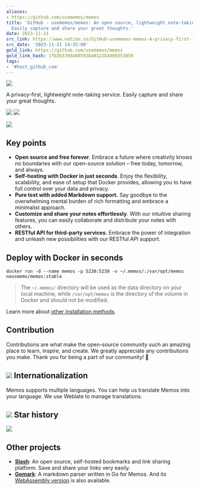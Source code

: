 ```yaml
---
aliases:
- https://github.com/usememos/memos
title: 'GitHub - usememos/memos: An open source, lightweight note-taking service.
  Easily capture and share your great thoughts.'
date: 2023-11-21
src_link: https://www.notion.so/GitHub-usememos-memos-A-privacy-first-lightweight-note-taking-service-Easily-capture-and-share--afa24e47bc2f4bd1a9f3f1cc771fe0b7
src_date: '2023-11-21 14:35:00'
gold_link: https://github.com/usememos/memos
gold_link_hash: 1fb3b339da60593ba0122b3460353859
tags:
- '#host_github_com'
---
```


[![](https://camo.githubusercontent.com/75302e03c8e45f10cb9f2c074f9bdf86e4846d4ac0b82dcc3ec3baa4145347c5/68747470733a2f2f7777772e7573656d656d6f732e636f6d2f66756c6c2d6c6f676f2d6c616e6473636170652e706e67)](https://camo.githubusercontent.com/75302e03c8e45f10cb9f2c074f9bdf86e4846d4ac0b82dcc3ec3baa4145347c5/68747470733a2f2f7777772e7573656d656d6f732e636f6d2f66756c6c2d6c6f676f2d6c616e6473636170652e706e67)


A privacy-first, lightweight note-taking service. Easily capture and share your great thoughts.



[![](https://camo.githubusercontent.com/4d9959a2a0778a8c0c3dafd7f74f4bc3a2bb5b989e7dfac3e2f75f99c491946b/68747470733a2f2f696d672e736869656c64732e696f2f646f636b65722f70756c6c732f6e656f736d656d6f2f6d656d6f732e737667)](https://hub.docker.com/r/neosmemo/memos)
[![](https://camo.githubusercontent.com/4de20bfe7081d33e31ef01bc2040e5a3adead90d3afbeaab8c3ba8c5f065ff23/68747470733a2f2f696d672e736869656c64732e696f2f62616467652f646973636f72642d636861742d3538363566323f6c6f676f3d646973636f7264266c6f676f436f6c6f723d663566356635)](https://discord.gg/tfPJa4UmAv)



[![](https://camo.githubusercontent.com/5ce8c14391d98f993a094051b59eeff3bf4f675462130670c68e2fa4a12c5b95/68747470733a2f2f7777772e7573656d656d6f732e636f6d2f64656d6f2e706e67)](https://camo.githubusercontent.com/5ce8c14391d98f993a094051b59eeff3bf4f675462130670c68e2fa4a12c5b95/68747470733a2f2f7777772e7573656d656d6f732e636f6d2f64656d6f2e706e67)


Key points
----------


* **Open source and free forever**. Embrace a future where creativity knows no boundaries with our open-source solution – free today, tomorrow, and always.
* **Self-hosting with Docker in just seconds**. Enjoy the flexibility, scalability, and ease of setup that Docker provides, allowing you to have full control over your data and privacy.
* **Pure text with added Markdown support.** Say goodbye to the overwhelming mental burden of rich formatting and embrace a minimalist approach.
* **Customize and share your notes effortlessly**. With our intuitive sharing features, you can easily collaborate and distribute your notes with others.
* **RESTful API for third-party services.** Embrace the power of integration and unleash new possibilities with our RESTful API support.


Deploy with Docker in seconds
-----------------------------



```
docker run -d --name memos -p 5230:5230 -v ~/.memos/:/var/opt/memos neosmemo/memos:stable
```


> The `~/.memos/` directory will be used as the data directory on your local machine, while `/var/opt/memos` is the directory of the volume in Docker and should not be modified.


Learn more about [other installation methods](https://www.usememos.com/docs/install).


Contribution
------------


Contributions are what make the open-source community such an amazing place to learn, inspire, and create. We greatly appreciate any contributions you make. Thank you for being a part of our community! 🥰


[![](https://camo.githubusercontent.com/1fc684f6df7f84d14e8786e8e66978c3dcd684488fbe805df211c184f8d6c74f/68747470733a2f2f636f6e7472692d6772617068792e796f757273656c66686f737465642e636f6d2f67726170683f7265706f3d7573656d656d6f732f6d656d6f7326666f726d61743d737667)](https://github.com/usememos/memos/graphs/contributors)
Internationalization
--------------------


Memos supports multiple languages. You can help us translate Memos into your language. We use Weblate to manage translations.


[![](https://camo.githubusercontent.com/e3169e87263c2bebc14972769ae67d640c07bb3b6909bac85954dcdc9e04a282/68747470733a2f2f686f737465642e7765626c6174652e6f72672f7769646765742f6d656d6f732d6931386e2f656e676c6973682f3238377836362d677265792e706e67)](https://hosted.weblate.org/engage/memos-i18n/)
Star history
------------


[![](https://camo.githubusercontent.com/da8178227bd7a27010ef23561b33b7a62102896e3b13b6c68242a976e4e186b2/68747470733a2f2f6170692e737461722d686973746f72792e636f6d2f7376673f7265706f733d7573656d656d6f732f6d656d6f7326747970653d44617465)](https://star-history.com/#usememos/memos&Date)


Other projects
--------------


* [**Slash**](https://github.com/yourselfhosted/slash): An open source, self-hosted bookmarks and link sharing platform. Save and share your links very easily.
* [**Gomark**](https://github.com/yourselfhosted/gomark): A markdown parser written in Go for Memos. And its [WebAssembly version](https://github.com/yourselfhosted/gomark-wasm) is also available.